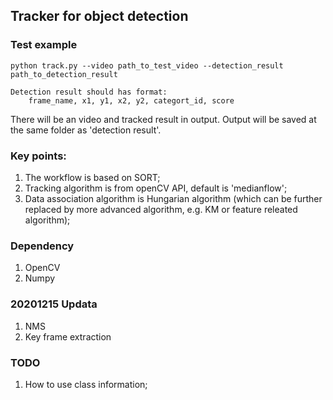 ## Tracker for object detection

### Test example
```
python track.py --video path_to_test_video --detection_result path_to_detection_result

Detection result should has format:
    frame_name, x1, y1, x2, y2, categort_id, score
```
There will be an video and tracked result in output. Output will be saved at the same folder as 'detection result'.

### Key points:<br>
1. The workflow is based on SORT;<br>
2. Tracking algorithm is from openCV API, default is 'medianflow';<br>
3. Data association algorithm is Hungarian algorithm (which can be further replaced by more advanced algorithm, e.g. KM or feature releated algorithm);<br>

### Dependency
1. OpenCV
2. Numpy

### 20201215 Updata
1. NMS
2. Key frame extraction


### TODO
1. How to use class information;